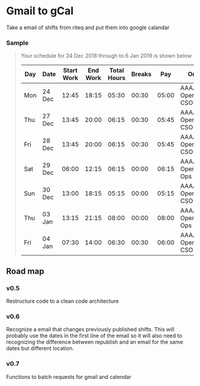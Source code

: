 # Gmail to gCal
Take a email of shifts from riteq and put them into google calandar

### Sample
>Your schedule for 24 Dec 2018 through to 6 Jan 2019 is shown below
>
>| Day | Date   | Start Work | End Work | Total Hours | Breaks | Pay   | Org Level                           |
>|-----|--------|------------|----------|-------------|--------|-------|-------------------------------------|
>| Mon | 24 Dec | 12:45      | 18:15    | 05:30       | 00:30  | 05:00 | AAAA\Dry Operations\Snr CSO         |
>| Thu | 27 Dec | 13:45      | 20:00    | 06:15       | 00:30  | 05:45 | AAAA\Dry Operations\Snr CSO         |
>| Fri | 28 Dec | 13:45      | 20:00    | 06:15       | 00:30  | 05:45 | AAAA\Dry Operations\Snr CSO         |
>| Sat | 29 Dec | 06:00      | 12:15    | 06:15       | 00:00  | 06:15 | AAAA\Dry Operations\Dry Ops Officer |
>| Sun | 30 Dec | 13:00      | 18:15    | 05:15       | 00:00  | 05:15 | AAAA\Dry Operations\Snr CSO         |
>| Thu | 03 Jan | 13:15      | 21:15    | 08:00       | 00:00  | 08:00 | AAAA\Dry Operations\Dry Ops Officer |
>| Fri | 04 Jan | 07:30      | 14:00    | 06:30       | 00:30  | 06:00 | AAAA\Dry Operations\Snr CSO         |

## Road map
### v0.5
Restructure code to a clean code architecture
### v0.6
Recognize a email that changes previously published shifts.
This will probably use the dates in the first line of the email so it will also
need to recognizing the difference between republish and an email for the same
dates but different location.
### v0.7
Functions to batch requests for gmail and calendar
